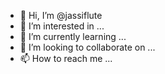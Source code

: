 - 👋 Hi, I’m @jassiflute
- 👀 I’m interested in ...
- 🌱 I’m currently learning ...
- 💞️ I’m looking to collaborate on ...
- 📫 How to reach me ...

<!---
jassiflute/jassiflute is a ✨ special ✨ repository because its `README.md` (this file) appears on your GitHub profile.
You can click the Preview link to take a look at your changes.
--->
